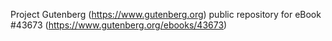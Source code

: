 Project Gutenberg (https://www.gutenberg.org) public repository for eBook #43673 (https://www.gutenberg.org/ebooks/43673)
